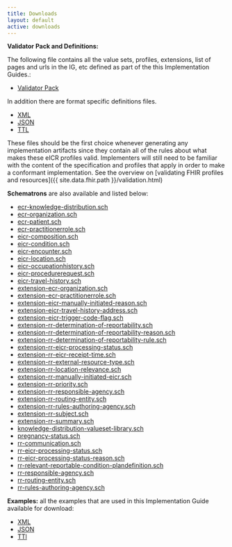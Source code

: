 ```yaml
---
title: Downloads
layout: default
active: downloads
---
```


**Validator Pack and Definitions:**

The following file contains all the value sets, profiles, extensions, list of pages and urls in the IG, etc defined as part of the this Implementation Guides.:

- [Validator Pack](validator.pack)

In addition there are format specific definitions files.
- [XML](definitions.xml.zip)
- [JSON](definitions.json.zip)
- [TTL](definitions.ttl.zip)

These files should be the first choice whenever generating any implementation artifacts since they contain all of the rules about what makes these eICR profiles valid. Implementers will still need to be familiar with the content of the specification and profiles that apply in order to make a conformant implementation.  See the overview on [validating FHIR profiles and resources]({{ site.data.fhir.path }}/validation.html)

**Schematrons** are also available and listed below:

- [ecr-knowledge-distribution.sch](ecr-knowledge-distribution.sch)
- [ecr-organization.sch](ecr-organization.sch)
- [ecr-patient.sch](ecr-patient.sch)
- [ecr-practitionerrole.sch](ecr-practitionerrole.sch)
- [eicr-composition.sch](eicr-composition.sch)
- [eicr-condition.sch](eicr-condition.sch)
- [eicr-encounter.sch](eicr-encounter.sch)
- [eicr-location.sch](eicr-location.sch)
- [eicr-occupationhistory.sch](eicr-occupationhistory.sch)
- [eicr-procedurerequest.sch](eicr-procedurerequest.sch)
- [eicr-travel-history.sch](eicr-travel-history.sch)
- [extension-ecr-organization.sch](extension-ecr-organization.sch)
- [extension-ecr-practitionerrole.sch](extension-ecr-practitionerrole.sch)
- [extension-eicr-manually-initiated-reason.sch](extension-eicr-manually-initiated-reason.sch)
- [extension-eicr-travel-history-address.sch](extension-eicr-travel-history-address.sch)
- [extension-eicr-trigger-code-flag.sch](extension-eicr-trigger-code-flag.sch)
- [extension-rr-determination-of-reportability.sch](extension-rr-determination-of-reportability.sch)
- [extension-rr-determination-of-reportability-reason.sch](extension-rr-determination-of-reportability-reason.sch)
- [extension-rr-determination-of-reportability-rule.sch](extension-rr-determination-of-reportability-rule.sch)
- [extension-rr-eicr-processing-status.sch](extension-rr-eicr-processing-status.sch)
- [extension-rr-eicr-receipt-time.sch](extension-rr-eicr-receipt-time.sch)
- [extension-rr-external-resource-type.sch](extension-rr-external-resource-type.sch)
- [extension-rr-location-relevance.sch](extension-rr-location-relevance.sch)
- [extension-rr-manually-initiated-eicr.sch](extension-rr-manually-initiated-eicr.sch)
- [extension-rr-priority.sch](extension-rr-priority.sch)
- [extension-rr-responsible-agency.sch](extension-rr-responsible-agency.sch)
- [extension-rr-routing-entity.sch](extension-rr-routing-entity.sch)
- [extension-rr-rules-authoring-agency.sch](extension-rr-rules-authoring-agency.sch)
- [extension-rr-subject.sch](extension-rr-subject.sch)
- [extension-rr-summary.sch](extension-rr-summary.sch)
- [knowledge-distribution-valueset-library.sch](knowledge-distribution-valueset-library.sch)
- [pregnancy-status.sch](pregnancy-status.sch)
- [rr-communication.sch](rr-communication.sch)
- [rr-eicr-processing-status.sch](rr-eicr-processing-status.sch)
- [rr-eicr-processing-status-reason.sch](rr-eicr-processing-status-reason.sch)
- [rr-relevant-reportable-condition-plandefinition.sch](rr-relevant-reportable-condition-plandefinition.sch)
- [rr-responsible-agency.sch](rr-responsible-agency.sch)
- [rr-routing-entity.sch](rr-routing-entity.sch)
- [rr-rules-authoring-agency.sch](rr-rules-authoring-agency.sch)

**Examples:** all the examples that are used in this Implementation Guide available for download:

- [XML](examples.xml.zip)
- [JSON](examples.json.zip)
- [TTl](examples.ttl.zip)

